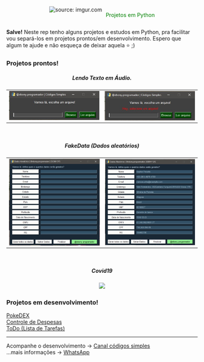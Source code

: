 <div align="center" class="container" style="display:flex; justify-content:center; margin-top:10px">
    <div>
        <img src="https://i.imgur.com/bfGaDmV.png" title="source: imgur.com" height="50px"/>
    </div>    
    <div>
        <p style="padding-left:10px; color:green">Projetos em Python</p>
    </div>
</div> 
<p>
    <strong>Salve!</strong> Neste rep tenho alguns projetos e estudos em Python, pra facilitar
    vou separá-los em projetos prontos/em desenvolvimento. Espero que algum te ajude e não esqueça de deixar aquela ⭐ ;)
</p>

<div>
    <h3>Projetos prontos!</h3>
    <h5 align="center">Lendo Texto em Áudio.</h5>
    <table>
        <tr>
            <td>
                <a href="https://github.com/Ebony-SYS/Python/tree/main/01_TextoemAudio">
                    <img src="01_TextoemAudio/img/screen one.jpg"  title="img1">
                </a>      
            </td>
            <td>
                <a href="https://github.com/Ebony-SYS/Python/tree/main/01_TextoemAudio">
                    <img src="01_TextoemAudio/img/screen error.jpg"  title="img2">
                </a>
            </td>
        </tr>
    </table>
    <br><h5 align="center">FakeData (Dados aleatórios)</h5>
    <table>
        <tr>
            <td>
                <a href="https://github.com/Ebony-SYS/Python/tree/main/02_FakeData">
                    <img src="02_FakeData/img/principalScreen.jpg"  title="img1">
                </a>      
            </td>
            <td>
                <a href="https://github.com/Ebony-SYS/Python/tree/main/02_FakeData">
                    <img src="02_FakeData/img/main screen filled.jpg"  title="img2">
                </a>      
            </td>
        </tr>
    </table>
    <br><h5 align="center">Covid19</h5>
    <div align="center">
        <a href="https://github.com/Ebony-SYS/Python/tree/main/05_Covid">
        <img src="https://user-images.githubusercontent.com/52077278/198378838-2327f903-3239-4954-9404-1158f3b30422.gif">
        </a>    
    </div> 
</div>
<div>
    <h3>Projetos em desenvolvimento!</h3>
    <a href="https://github.com/Ebony-SYS/Python/tree/main/03_PokeDEX">PokeDEX</a><br>
    <a href="https://github.com/Ebony-SYS/Python/tree/main/04_Controle%20de%20Despesas">Controle de Despesas</a><br>
    <a href="https://github.com/Ebony-SYS/Python/tree/main/06_ToDo">ToDo (Lista de Tarefas)</a>
</div>
<hr>

Acompanhe o desenvolvimento → [Canal códigos simples](https://www.youtube.com/channel/UC8fRZfYGd21_D8DwuEcFuHw)
</br>...mais informações → <a href="https://api.whatsapp.com/send?phone=5511979714423">WhatsApp</a>



